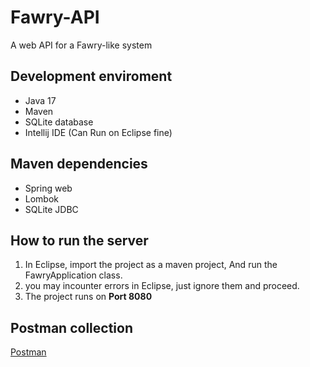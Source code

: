 # Fawry-API
 A web API for a Fawry-like system

## Development enviroment
- Java 17
- Maven
- SQLite database
- Intellij IDE (Can Run on Eclipse fine)

## Maven dependencies
- Spring web
- Lombok
- SQLite JDBC

## How to run the server
1. In Eclipse, import the project as a maven project, And run the FawryApplication class.
2. you may incounter errors in Eclipse, just ignore them and proceed.
3. The project runs on **Port 8080**

## Postman collection
[Postman](https://www.postman.com/navigation-pilot-52858262/workspace/fcai/collection/24397850-e59eff63-1796-4906-b296-25248593e470?action=share&creator=24397850)